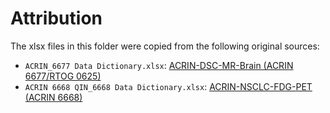 # Attribution

The xlsx files in this folder were copied from the following original sources:
* `ACRIN_6677 Data Dictionary.xlsx`: [ACRIN-DSC-MR-Brain (ACRIN 6677/RTOG 0625)](https://doi.org/10.7937/tcia.2019.zr1pjf4i)
* `ACRIN 6668 QIN_6668 Data Dictionary.xlsx`: [ACRIN-NSCLC-FDG-PET (ACRIN 6668)](https://doi.org/10.7937/tcia.2019.30ilqfcl)